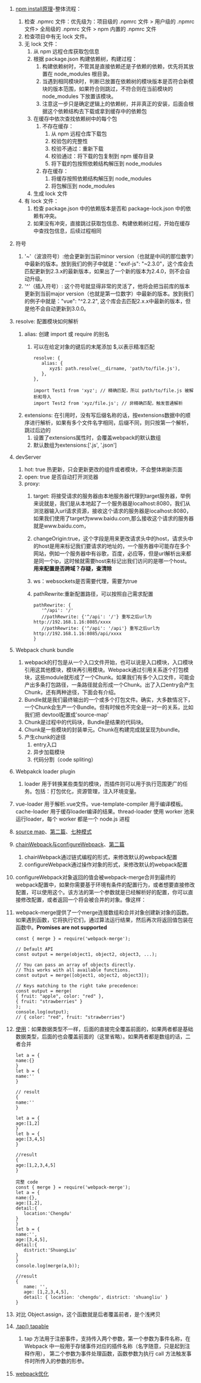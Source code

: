 1. [npm install原理](https://www.jianshu.com/p/8beac6cb7309)-整体流程：
   1. 检查 .npmrc 文件：优先级为：项目级的 .npmrc 文件 > 用户级的 .npmrc 文件> 全局级的 .npmrc 文件 > npm 内置的 .npmrc 文件
   2. 检查项目中有无 lock 文件。
   3. 无 lock 文件：
      1. 从 npm 远程仓库获取包信息
      2. 根据 package.json 构建依赖树，构建过程：
         1. 构建依赖树时，不管其是直接依赖还是子依赖的依赖，优先将其放置在 node_modules 根目录。
         2. 当遇到相同模块时，判断已放置在依赖树的模块版本是否符合新模块的版本范围，如果符合则跳过，不符合则在当前模块的 node_modules 下放置该模块。
         3. 注意这一步只是确定逻辑上的依赖树，并非真正的安装，后面会根据这个依赖结构去下载或拿到缓存中的依赖包
      3. 在缓存中依次查找依赖树中的每个包
         1. 不存在缓存：
            1. 从 npm 远程仓库下载包
            2. 校验包的完整性
            3. 校验不通过：重新下载
            4. 校验通过：将下载的包复制到 npm 缓存目录
            5. 将下载的包按照依赖结构解压到 node_modules
         2. 存在缓存：
            1. 将缓存按照依赖结构解压到 node_modules
            2. 将包解压到 node_modules
      4. 生成 lock 文件
   4. 有 lock 文件：
      1. 检查 package.json 中的依赖版本是否和 package-lock.json 中的依赖有冲突。
      2. 如果没有冲突，直接跳过获取包信息、构建依赖树过程，开始在缓存中查找包信息，后续过程相同

2. 符号
   1. '~'（波浪符号）:他会更新到当前minor version（也就是中间的那位数字）中最新的版本。放到我们的例子中就是："exif-js": "~2.3.0"，这个库会去匹配更新到2.3.x的最新版本，如果出了一个新的版本为2.4.0，则不会自动升级。
   2. '^'（插入符号）: 这个符号就显得非常的灵活了，他将会把当前库的版本更新到当前major version（也就是第一位数字）中最新的版本。放到我们的例子中就是："vue": "^2.2.2", 这个库会去匹配2.x.x中最新的版本，但是他不会自动更新到3.0.0。
3. resolve: 配置模块如何解析
   1. alias: 创建 import 或 require 的别名
      1. 可以在给定对象的键后的末尾添加 $,以表示精准匹配

            ```
            resolve: {
               alias: {
                  xyz$: path.resolve(__dirname, 'path/to/file.js'),
               },
            },

            import Test1 from 'xyz'; // 精确匹配，所以 path/to/file.js 被解析和导入
            import Test2 from 'xyz/file.js'; // 非精确匹配，触发普通解析
            ```
   2. extensions: 在引用时，没有写后缀名称的话，按extensions数据中的顺序进行解析，如果有多个文件名字相同，后缀不同，则只按第一个解析，跳过后边的
      1. 设置了extensions属性时，会覆盖webpack的默认数组
      2. 默认数组为extensions:['.js', '.json']

4. devServer
   1. hot: true 热更新，只会更新更改的组件或者模块，不会整体刷新页面
   2. open: true 是否自动打开浏览器
   3. proxy:
      1. target: 将接受请求的服务器由本地服务器代理到target服务器，举例来说就是，我们是从本地起了一个服务器是localhost:8080，我们从浏览器输入url请求资源，接收这个请求的服务器是localhost:8080，如果我们使用了target为www.baidu.com,那么接收这个请求的服务器就是www.baidu.com，
      2. changeOrigin:true，这个字段是用来更改请求头中的host，请求头中的host是用来标记我们要请求的地址的，一个服务器中可能存在多个网站，例如一个服务器中有谷歌，百度，必应等，但是url解析出来都是同一个ip，这时候就需要host来标记出我们访问的是哪一个host。**用来配置是否跨域？存疑，查清除**
      3. ws：websockets是否需要代理，需要为true
      4. pathRewrite:重新配置路径，可以按照自己需求配置

         ```
         pathRewrite: {
            '^/api': '/'
            //pathRewrite: {'^/api': '/'} 重写之后url为 http://192.168.1.16:8085/xxxx
            //pathRewrite: {'^/api': '/api'} 重写之后url为 http://192.168.1.16:8085/api/xxxx
         }
         ```

5. Webpack chunk bundle
     1.   webpack的打包是从一个入口文件开始，也可以说是入口模块，入口模块引用这其他模块，模块再引用模块。Webpack通过引用关系逐个打包模块，这些module就形成了一个Chunk。如果我们有多个入口文件，可能会产出多条打包路径，一条路径就会形成一个Chunk。出了入口entry会产生Chunk，还有两种途径，下面会有介绍。
     2.   Bundle就是我们最终输出的一个或多个打包文件。确实，大多数情况下，一个Chunk会生产一个Bundle。但有时候也不完全是一对一的关系，比如我们把 devtool配置成'source-map'
     3.   Chunk是过程中的代码块，Bundle是结果的代码块。
     4.   Chunk是一些模块的封装单元。Chunk在构建完成就呈现为bundle。
     5.   产生chunk的途径
          1.   entry入口
          2.   异步加载模块
          3.   代码分割（code spliting）
6. Webpakck loader plugin
     1.   loader 用于转换某些类型的模块，而插件则可以用于执行范围更广的任务。包括：打包优化，资源管理，注入环境变量。
7. vue-loader 用于解析.vue文件。vue-template-compiler 用于编译模板。cache-loader 用于缓存loader编译的结果。thread-loader 使用 worker 池来运行loader，每个 worker 都是一个 node.js 进程
8. [source map](https://juejin.cn/post/6963076475020902436)、[第二篇](https://juejin.cn/post/6844903971648372743)、[七种模式](https://juejin.cn/post/6844903450644316174)
9. [chainWebpack与configureWebpack](https://www.jianshu.com/p/27d82d98a041)、[第二篇](https://segmentfault.com/a/1190000019920162)
     1.   chainWebpack通过链式编程的形式，来修改默认的webpack配置
     2.   configureWebpack通过操作对象的形式，来修改默认的webpack配置
10. configureWebpack对象返回的值会被webpack-merge合并到最终的webpack配置中，如果你需要基于环境有条件的配置行为，或者想要直接修改配置，可以使用这个。该方法的第一个参数就是已经解析好的配置，你可以直接修改配置，或者返回一个将会被合并的对象。像这样：
11. webpack-merge提供了一个merge连接数组和合并对象创建新对象的函数。如果遇到函数，它将执行它们，通过算法运行结果，然后再次将返回值包装在函数中。**Promises are not supported**

      ```
      const { merge } = require('webpack-merge');

      // Default API
      const output = merge(object1, object2, object3, ...);

      // You can pass an array of objects directly.
      // This works with all available functions.
      const output = merge([object1, object2, object3]);

      // Keys matching to the right take precedence:
      const output = merge(
      { fruit: "apple", color: "red" },
      { fruit: "strawberries" }
      );
      console.log(output);
      // { color: "red", fruit: "strawberries"}
      ```
   1. [使用](https://www.jianshu.com/p/13229b672d66)：如果数据类型不一样，后面的直接完全覆盖前面的，如果两者都是基础数据类型，后面的也会覆盖前面的（这里省略）。如果两者都是数组的话，二者合并

      ```
      let a = {
      name:{}
      }
      let b = {
      name:''
      }

      // result
      {
      name:''
      }

      let a = {
      age:[1,2]
      }
      let b = {
      age:[3,4,5]
      }

      //result
      {
      age:[1,2,3,4,5]
      }

      完整 code
      const { merge } = require('webpack-merge');
      let a = {
      name:{},
      age:[1,2],
      detail:{
         location:'Chengdu'
      }
      }
      let b = {
      name:'',
      age:[3,4,5],
      detail:{
         district:'ShuangLiu'
      }
      }
      console.log(merge(a,b));

      //result
      {
         name: '',
         age: [1,2,3,4,5],
         detail: { location: 'chengdu', district: 'shuangliu' }
      }
      ```
   2. 对比 Object.assign，这个函数就是后者覆盖前者，是个浅拷贝

12. [.tap()  tapable](https://www.jianshu.com/p/273e1c9904d2)
    1.  tap 方法用于注册事件，支持传入两个参数，第一个参数为事件名称，在 Webpack 中一般用于存储事件对应的插件名称（名字随意，只是起到注释作用）， 第二个参数为事件处理函数，函数参数为执行 call 方法触发事件时所传入的参数的形参。
13. [webpack优化](https://juejin.cn/post/6844904071736852487)